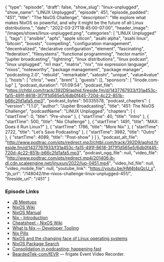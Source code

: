 {
  "type": "episode",
  "draft": false,
  "show_slug": "linux-unplugged",
  "show_name": "LINUX Unplugged",
  "episode": 451,
  "episode_padded": "451",
  "title": "The NixOS Challenge",
  "description": "We explore what makes NixOS so powerful, and why it might be the future of all Linux distributions.",
  "date": "2022-03-27T18:45:00-07:00",
  "header_image": "/images/shows/linux-unplugged.png",
  "categories": [
    "LINUX Unplugged"
  ],
  "tags": [
    "ansible",
    "apfs",
    "apple silicon",
    "asahi alpha",
    "asahi linux",
    "bitcoin",
    "boosts",
    "compelling",
    "configuration management",
    "decentralized",
    "declarative configuration",
    "element",
    "fascinating",
    "federation",
    "filesystems",
    "functional programming",
    "hector martin",
    "jupiter broadcasting",
    "lightning",
    "linux distributions",
    "linux podcast",
    "linux unplugged",
    "m1 max",
    "matrix",
    "nix",
    "nix expression language",
    "nixos",
    "noteworthy",
    "package management",
    "package manager",
    "podcasting 2.0",
    "rebuild",
    "remarkable",
    "satoshi",
    "unique",
    "value4value"
  ],
  "hosts": [
    "chris",
    "wes",
    "brent"
  ],
  "guests": [],
  "sponsors": [
    "linode.com-lup"
  ],
  "podcast_duration": "01:09:54",
  "podcast_file": "https://chtbl.com/track/392D9/aphid.fireside.fm/d/1437767933/f31a453c-fa15-491f-8618-3f71f1d565e5/6db0f445-720d-4c22-851b-b66c2fd1afa5.mp3",
  "podcast_bytes": 50335578,
  "podcast_chapters": {
    "version": "1.1.0",
    "author": "Jupiter Broadcasting",
    "title": "451: The NixOS Challenge",
    "podcastName": "LINUX Unplugged",
    "chapters": [
      {
        "startTime": 0,
        "title": "Pre-show"
      },
      {
        "startTime": 40,
        "title": "Intro"
      },
      {
        "startTime": 500,
        "title": "Nix Challenge"
      },
      {
        "startTime": 1491,
        "title": "MAX: Does it Run Linux?"
      },
      {
        "startTime": 1786,
        "title": "More Nix"
      },
      {
        "startTime": 2722,
        "title": "Let's Save Podcasting"
      },
      {
        "startTime": 3982,
        "title": "Outro"
      },
      {
        "startTime": 4089,
        "title": "Post-show"
      }
    ]
  },
  "podcast_alt_file": "http://www.podtrac.com/pts/redirect.mp3/chtbl.com/track/392D9/aphid.fireside.fm/d/1437767933/f31a453c-fa15-491f-8618-3f71f1d565e5/6db0f445-720d-4c22-851b-b66c2fd1afa5.mp3",
  "podcast_ogg_file": null,
  "video_file": "http://www.podtrac.com/pts/redirect.mp4/201406.jb-dl.cdn.scaleengine.net/linuxun/2022/lup-0451.mp4",
  "video_hd_file": null,
  "video_mobile_file": null,
  "youtube_link": "https://youtu.be/HM4t4pQcU_s",
  "jb_url": "/148042/the-nixos-challenge-linux-unplugged-451/",
  "fireside_url": "/451"
}


### Episode Links

  * [JB Meetups](http://meetup.com/jupiterbroadcasting "JB Meetups")
  * [NixOS Wiki](https://nixos.wiki/wiki/NixOS "NixOS Wiki")
  * [NixOS Manual](https://nixos.org/manual/nixos/stable/options.html "NixOS Manual")
  * [Nix - Introduction](https://nixos.org/manual/nix/stable/ "Nix - Introduction")
  * [Cheatsheet - NixOS Wiki](https://nixos.wiki/index.php?title=Cheatsheet&useskin=vector "Cheatsheet - NixOS Wiki")
  * [What Is Nix — Developer Tooling](https://shopify.engineering/what-is-nix "What Is Nix — Developer Tooling")
  * [Nix Pills](https://nixos.org/guides/nix-pills/ "Nix Pills")
  * [NixOS and the changing face of Linux operating systems](https://www.theregister.com/2021/12/03/nixos_linux_os_design/ "NixOS and the changing face of Linux operating systems")
  * [NixOS Package Search](https://search.nixos.org/packages "NixOS Package Search")
  * [Consolidation in podcasting: happening fast](https://podnews.net/update/consolidation-buy "Consolidation in podcasting: happening fast")
  * [BeardedTek-com/fEVR](https://github.com/beardedtek-com/fevr "BeardedTek-com/fEVR") — frigate Event Video Recorder.


